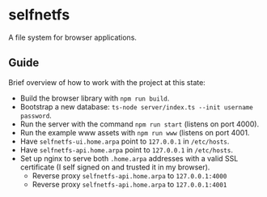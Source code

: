 # selfnetfs

A file system for browser applications.

## Guide

Brief overview of how to work with the project at this state:

* Build the browser library with `npm run build`.
* Bootstrap a new database: `ts-node server/index.ts --init username password`.
* Run the server with the command `npm run start` (listens on port 4000).
* Run the example www assets with `npm run www` (listens on port 4001.
* Have `selfnetfs-ui.home.arpa` point to `127.0.0.1` in `/etc/hosts`.
* Have `selfnetfs-api.home.arpa` point to `127.0.0.1` in `/etc/hosts`.
* Set up nginx to serve both `.home.arpa` addresses with a valid SSL certificate (I self signed on and trusted it in my browser).
  - Reverse proxy `selfnetfs-api.home.arpa` to `127.0.0.1:4000`
  - Reverse proxy `selfnetfs-api.home.arpa` to `127.0.0.1:4001`
